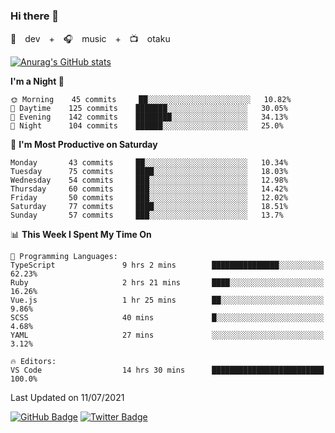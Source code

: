 ### Hi there 👋

🚀　dev　+　🎧　music　+　📺　otaku


[![Anurag's GitHub stats](https://github-readme-stats.vercel.app/api?username=koheitasaka&count_private=true&show_icons=true&theme=monokai)](https://github.com/koheitasaka/github-readme-stats)

<!--START_SECTION:waka-->
**I'm a Night 🦉** 

```text
🌞 Morning    45 commits     ██░░░░░░░░░░░░░░░░░░░░░░░   10.82% 
🌆 Daytime    125 commits    ███████░░░░░░░░░░░░░░░░░░   30.05% 
🌃 Evening    142 commits    ████████░░░░░░░░░░░░░░░░░   34.13% 
🌙 Night      104 commits    ██████░░░░░░░░░░░░░░░░░░░   25.0%

```
📅 **I'm Most Productive on Saturday** 

```text
Monday       43 commits     ██░░░░░░░░░░░░░░░░░░░░░░░   10.34% 
Tuesday      75 commits     ████░░░░░░░░░░░░░░░░░░░░░   18.03% 
Wednesday    54 commits     ███░░░░░░░░░░░░░░░░░░░░░░   12.98% 
Thursday     60 commits     ███░░░░░░░░░░░░░░░░░░░░░░   14.42% 
Friday       50 commits     ███░░░░░░░░░░░░░░░░░░░░░░   12.02% 
Saturday     77 commits     ████░░░░░░░░░░░░░░░░░░░░░   18.51% 
Sunday       57 commits     ███░░░░░░░░░░░░░░░░░░░░░░   13.7%

```


📊 **This Week I Spent My Time On** 

```text
💬 Programming Languages: 
TypeScript               9 hrs 2 mins        ███████████████░░░░░░░░░░   62.23% 
Ruby                     2 hrs 21 mins       ████░░░░░░░░░░░░░░░░░░░░░   16.26% 
Vue.js                   1 hr 25 mins        ██░░░░░░░░░░░░░░░░░░░░░░░   9.86% 
SCSS                     40 mins             █░░░░░░░░░░░░░░░░░░░░░░░░   4.68% 
YAML                     27 mins             ░░░░░░░░░░░░░░░░░░░░░░░░░   3.12%

🔥 Editors: 
VS Code                  14 hrs 30 mins      █████████████████████████   100.0%

```


 Last Updated on 11/07/2021
<!--END_SECTION:waka-->

[![GitHub Badge](https://img.shields.io/badge/GitHub-100000?style=for-the-badge&logo=github&logoColor=white)](https://github.com/koheitasaka)
[![Twitter Badge](https://img.shields.io/badge/Twitter-1DA1F2?style=for-the-badge&logo=twitter&logoColor=white)](https://twitter.com/sleep_asleep_)
